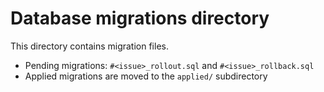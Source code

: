 # Database migrations directory
This directory contains migration files.
- Pending migrations: `#<issue>_rollout.sql` and `#<issue>_rollback.sql`
- Applied migrations are moved to the `applied/` subdirectory
